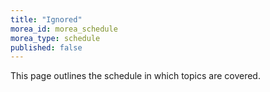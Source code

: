 ```yaml
---
title: "Ignored"
morea_id: morea_schedule
morea_type: schedule
published: false
---
```


This page outlines the schedule in which topics are covered.